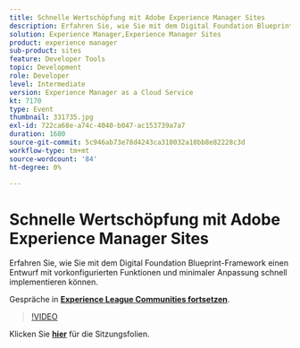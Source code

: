 ```yaml
---
title: Schnelle Wertschöpfung mit Adobe Experience Manager Sites
description: Erfahren Sie, wie Sie mit dem Digital Foundation Blueprint-Framework einen Entwurf mit vorkonfigurierten Funktionen und minimaler Anpassung schnell implementieren können. Diese Sitzung wurde im Rahmen des Adobe Developers Live-Inhaltsereignisses durchgeführt.
solution: Experience Manager,Experience Manager Sites
product: experience manager
sub-product: sites
feature: Developer Tools
topic: Development
role: Developer
level: Intermediate
version: Experience Manager as a Cloud Service
kt: 7170
type: Event
thumbnail: 331735.jpg
exl-id: 722ca68e-a74c-4040-b047-ac153739a7a7
duration: 1680
source-git-commit: 5c946ab73e78d4243ca310032a10bb8e82228c3d
workflow-type: tm+mt
source-wordcount: '84'
ht-degree: 0%

---
```


# Schnelle Wertschöpfung mit Adobe Experience Manager Sites

Erfahren Sie, wie Sie mit dem Digital Foundation Blueprint-Framework einen Entwurf mit vorkonfigurierten Funktionen und minimaler Anpassung schnell implementieren können.

Gespräche in **[Experience League Communities fortsetzen](https://adobe.ly/36Yd3v6)**.

>[!VIDEO](https://video.tv.adobe.com/v/331735/?quality=12&learn=on&hidetitle=true)

Klicken Sie **[hier](/help/adobe-developers-live/assets/time-to-value-aem-sites.pdf)** für die Sitzungsfolien.

